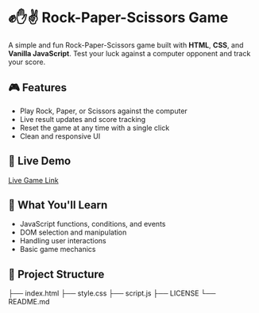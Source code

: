 # ✊✋✌️ Rock-Paper-Scissors Game

A simple and fun Rock-Paper-Scissors game built with **HTML**, **CSS**, and **Vanilla JavaScript**. Test your luck against a computer opponent and track your score.

## 🎮 Features
- Play Rock, Paper, or Scissors against the computer
- Live result updates and score tracking
- Reset the game at any time with a single click
- Clean and responsive UI

## 🚀 Live Demo
[Live Game Link](https://harshadino.github.io/Rock-Paper-Scissor/)

## 🧠 What You'll Learn
- JavaScript functions, conditions, and events
- DOM selection and manipulation
- Handling user interactions
- Basic game mechanics

## 📂 Project Structure
├── index.html
├── style.css
├── script.js
├── LICENSE
└── README.md
